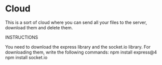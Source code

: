 # Cloud
This is a sort of cloud where you can send all your files to the server, download them and delete them.

INSTRUCTIONS

You need to download the express library and the socket.io library. For downloading them, write the following
commands:
npm install express@4
npm install socket.io
